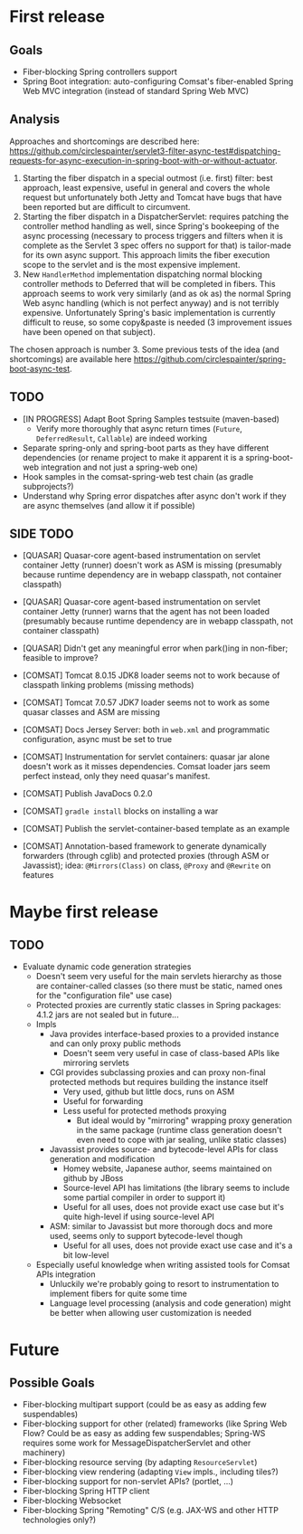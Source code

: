 First release
=============

Goals
-----

- Fiber-blocking Spring controllers support
- Spring Boot integration: auto-configuring Comsat's fiber-enabled Spring Web MVC integration (instead of standard Spring Web MVC)

Analysis
--------

Approaches and shortcomings are described here: https://github.com/circlespainter/servlet3-filter-async-test#dispatching-requests-for-async-execution-in-spring-boot-with-or-without-actuator.

1. Starting the fiber dispatch in a special outmost (i.e. first) filter: best approach, least expensive, useful in general and covers the whole request but unfortunately both Jetty and Tomcat
   have bugs that have been reported but are difficult to circumvent.
2. Starting the fiber dispatch in a DispatcherServlet: requires patching the controller method handling as well, since Spring's bookeeping of the async processing (necessary to process triggers
   and filters when it is complete as the Servlet 3 spec offers no support for that) is tailor-made for its own async support. This approach limits the fiber execution scope to the servlet and
   is the most expensive implement.
3. New `HandlerMethod` implementation dispatching normal blocking controller methods to Deferred that will be completed in fibers. This approach seems to work very similarly (and as ok as) the
   normal Spring Web async handling (which is not perfect anyway) and is not terribly expensive. Unfortunately Spring's basic implementation is currently difficult to reuse, so some copy&paste
   is needed (3 improvement issues have been opened on that subject).

The chosen approach is number 3. Some previous tests of the idea (and shortcomings) are available here https://github.com/circlespainter/spring-boot-async-test.

TODO
----

- [IN PROGRESS] Adapt Boot Spring Samples testsuite (maven-based)
  - Verify more thoroughly that async return times (`Future`, `DeferredResult`, `Callable`) are indeed working
- Separate spring-only and spring-boot parts as they have different dependencies (or rename project to make it apparent it
  is a spring-boot-web integration and not just a spring-web one)
- Hook samples in the comsat-spring-web test chain (as gradle subprojects?)
- Understand why Spring error dispatches after async don't work if they are async themselves (and allow it if possible)

SIDE TODO
---------

- [QUASAR] Quasar-core agent-based instrumentation on servlet container Jetty (runner) doesn't work as ASM is missing (presumably because runtime dependency
  are in webapp classpath, not container classpath)
- [QUASAR] Quasar-core agent-based instrumentation on servlet container Jetty (runner) warns that the agent has not been loaded (presumably because runtime
  dependency are in webapp classpath, not container classpath)
- [QUASAR] Didn't get any meaningful error when park()ing in non-fiber; feasible to improve?

- [COMSAT] Tomcat 8.0.15 JDK8 loader seems not to work because of classpath linking problems (missing methods)
- [COMSAT] Tomcat 7.0.57 JDK7 loader seems not to work as some quasar classes and ASM are missing
- [COMSAT] Docs Jersey Server: both in `web.xml` and programmatic configuration, async must be set to true
- [COMSAT] Instrumentation for servlet containers: quasar jar alone doesn't work as it misses dependencies. Comsat loader jars seem perfect instead,
  only they need quasar's manifest.
- [COMSAT] Publish JavaDocs 0.2.0
- [COMSAT] `gradle install` blocks on installing a war
- [COMSAT] Publish the servlet-container-based template as an example
- [COMSAT] Annotation-based framework to generate dynamically forwarders (through cglib) and protected proxies (through ASM or Javassist);
  idea: `@Mirrors(Class)` on class, `@Proxy` and `@Rewrite` on features

Maybe first release
===================

TODO
----

- Evaluate dynamic code generation strategies
  - Doesn't seem very useful for the main servlets hierarchy as those are container-called classes (so there must be static, named ones for the "configuration
    file" use case)
  - Protected proxies are currently static classes in Spring packages: 4.1.2 jars are not sealed but in future...
  - Impls
    - Java provides interface-based proxies to a provided instance and can only proxy public methods
      - Doesn't seem very useful in case of class-based APIs like mirroring servlets
    - CGI provides subclassing proxies and can proxy non-final protected methods but requires building the instance itself
      - Very used, github but little docs, runs on ASM
      - Useful for forwarding
      - Less useful for protected methods proxying
        - But ideal would by "mirroring" wrapping proxy generation in the same package (runtime class generation doesn't even need to cope with jar sealing,
          unlike static classes)
    - Javassist provides source- and bytecode-level APIs for class generation and modification
      - Homey website, Japanese author, seems maintained on github by JBoss
      - Source-level API has limitations (the library seems to include some partial compiler in order to support it)
      - Useful for all uses, does not provide exact use case but it's quite high-level if using source-level API
    - ASM: similar to Javassist but more thorough docs and more used, seems only to support bytecode-level though
      - Useful for all uses, does not provide exact use case and it's a bit low-level
  - Especially useful knowledge when writing assisted tools for Comsat APIs integration
    - Unluckily we're probably going to resort to instrumentation to implement fibers for quite some time
    - Language level processing (analysis and code generation) might be better when allowing user customization is needed

Future
======

Possible Goals
--------------

- Fiber-blocking multipart support (could be as easy as adding few suspendables)
- Fiber-blocking support for other (related) frameworks (like Spring Web Flow? Could be as easy as adding few suspendables; Spring-WS requires some work for
  MessageDispatcherServlet and other machinery)
- Fiber-blocking resource serving (by adapting `ResourceServlet`)
- Fiber-blocking view rendering (adapting `View` impls., including tiles?)
- Fiber-blocking support for non-servlet APIs? (portlet, ...)
- Fiber-blocking Spring HTTP client
- Fiber-blocking Websocket
- Fiber-blocking Spring "Remoting" C/S (e.g. JAX-WS and other HTTP technologies only?)
